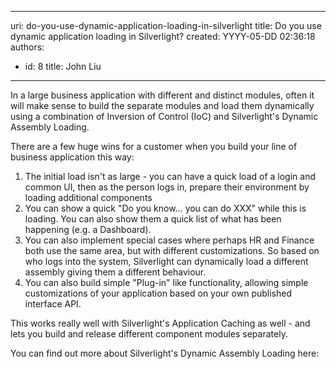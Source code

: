 

---
uri: do-you-use-dynamic-application-loading-in-silverlight
title: Do you use dynamic application loading in Silverlight?
created: YYYY-05-DD 02:36:18
authors:
  - id: 8
    title: John Liu
---




<span class='intro'> ​In a large business application with different and distinct modules, often it will make sense to build the separate modules and load them dynamically using a combination of Inversion of Control (IoC) and Silverlight's Dynamic Assembly Loading. 
<br> </span>

There are a few huge wins for a customer when you build your line of business application this way&#58; <br>
<ol>
    <li>The initial load isn't as large - you can have a quick load of a login and common UI, then as the person logs in, prepare their environment by loading additional components </li>
    <li>You can show a quick &quot;Do you know… you can do XXX&quot; while this is loading. You can also show them a quick list of what has been happening (e.g. a Dashboard). </li>
    <li>You can also implement special cases where perhaps HR and Finance both use the same area, but with different customizations. So based on who logs into the system, Silverlight can dynamically load a different assembly giving them a different behaviour. </li>
    <li>You can also build simple &quot;Plug-in&quot; like functionality, allowing simple customizations of your application based on your own published interface API. </li>
</ol>
<p>This works really well with Silverlight's Application Caching as well - and lets you build and release different component modules separately. </p>
<p>You can find out more about Silverlight's Dynamic Assembly Loading here&#58;</p>



